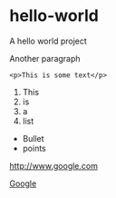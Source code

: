 # hello-world
A hello world project

Another paragraph
```
<p>This is some text</p>
```

1. This
2. is
3. a
4. list

* Bullet
* points

http://www.google.com

[Google](http://www.google.com)
